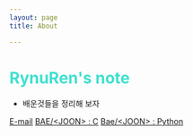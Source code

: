 ```yaml
---
layout: page 
title: About

---
```


# <span style="color:Turquoise">RynuRen's note</span>

* 배운것들을 정리해 보자

[E-mail](mailto:pros0327@gmail.com)
[BAE/&lt;JOON&gt; : C](https://www.acmicpc.net/user/pros0327)
[Bae/&lt;JOON&gt; : Python](https://www.acmicpc.net/user/rynuren)